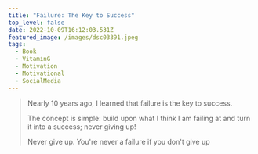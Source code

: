 ```yaml
---
title: "Failure: The Key to Success"
top_level: false
date: 2022-10-09T16:12:03.531Z
featured_image: /images/dsc03391.jpeg
tags:
  - Book
  - VitaminG
  - Motivation
  - Motivational
  - SocialMedia
---
```

> Nearly 10 years ago, I learned that failure is the key to success.
>
> The concept is simple: build upon what I think I am failing at and turn it into a success; never giving up!
>
> Never give up. You're never a failure if you don't give up